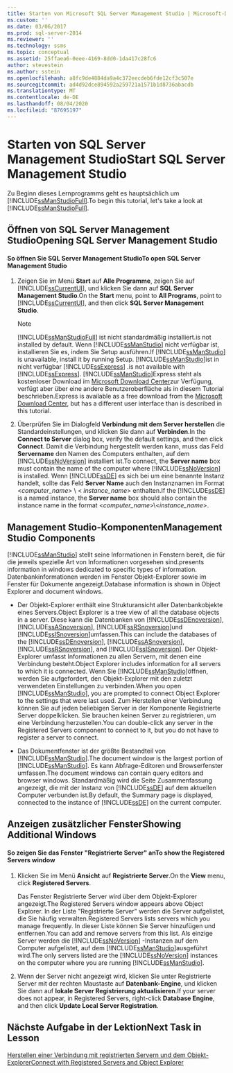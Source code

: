```yaml
---
title: Starten von Microsoft SQL Server Management Studio | Microsoft-Dokumentation
ms.custom: ''
ms.date: 03/06/2017
ms.prod: sql-server-2014
ms.reviewer: ''
ms.technology: ssms
ms.topic: conceptual
ms.assetid: 25ffaea6-0eee-4169-8dd0-1da417c28fc6
author: stevestein
ms.author: sstein
ms.openlocfilehash: a8fc9de4884da9a4c372eecdeb6fde12cf3c507e
ms.sourcegitcommit: ad4d92dce894592a259721a1571b1d8736abacdb
ms.translationtype: MT
ms.contentlocale: de-DE
ms.lasthandoff: 08/04/2020
ms.locfileid: "87695197"
---
```

# <a name="start-sql-server-management-studio"></a><span data-ttu-id="505b9-102">Starten von SQL Server Management Studio</span><span class="sxs-lookup"><span data-stu-id="505b9-102">Start SQL Server Management Studio</span></span>
  <span data-ttu-id="505b9-103">Zu Beginn dieses Lernprogramms geht es hauptsächlich um [!INCLUDE[ssManStudioFull](../../includes/ssmanstudiofull-md.md)].</span><span class="sxs-lookup"><span data-stu-id="505b9-103">To begin this tutorial, let's take a look at [!INCLUDE[ssManStudioFull](../../includes/ssmanstudiofull-md.md)].</span></span>  
  
## <a name="opening-sql-server-management-studio"></a><span data-ttu-id="505b9-104">Öffnen von SQL Server Management Studio</span><span class="sxs-lookup"><span data-stu-id="505b9-104">Opening SQL Server Management Studio</span></span>  
  
#### <a name="to-open-sql-server-management-studio"></a><span data-ttu-id="505b9-105">So öffnen Sie SQL Server Management Studio</span><span class="sxs-lookup"><span data-stu-id="505b9-105">To open SQL Server Management Studio</span></span>  
  
1.  <span data-ttu-id="505b9-106">Zeigen Sie im Menü **Start** auf **Alle Programme**, zeigen Sie auf [!INCLUDE[ssCurrentUI](../../includes/sscurrentui-md.md)], und klicken Sie dann auf **SQL Server Management Studio**.</span><span class="sxs-lookup"><span data-stu-id="505b9-106">On the **Start** menu, point to **All Programs**, point to [!INCLUDE[ssCurrentUI](../../includes/sscurrentui-md.md)], and then click **SQL Server Management Studio**.</span></span>  
  
    > [!NOTE]  
    >  [!INCLUDE[ssManStudioFull](../../includes/ssmanstudiofull-md.md)] <span data-ttu-id="505b9-107">ist nicht standardmäßig installiert.</span><span class="sxs-lookup"><span data-stu-id="505b9-107">is not installed by default.</span></span> <span data-ttu-id="505b9-108">Wenn [!INCLUDE[ssManStudio](../../includes/ssmanstudio-md.md)] nicht verfügbar ist, installieren Sie es, indem Sie Setup ausführen.</span><span class="sxs-lookup"><span data-stu-id="505b9-108">If [!INCLUDE[ssManStudio](../../includes/ssmanstudio-md.md)] is unavailable, install it by running Setup.</span></span> [!INCLUDE[ssManStudio](../../includes/ssmanstudio-md.md)]<span data-ttu-id="505b9-109">ist in nicht verfügbar [!INCLUDE[ssExpress](../../includes/ssexpress-md.md)] .</span><span class="sxs-lookup"><span data-stu-id="505b9-109">is not available with [!INCLUDE[ssExpress](../../includes/ssexpress-md.md)].</span></span> [!INCLUDE[ssManStudio](../../includes/ssmanstudio-md.md)]<span data-ttu-id="505b9-110">Express steht als kostenloser Download im [Microsoft Download Center](https://www.microsoft.com/download/details.aspx?id=14630)zur Verfügung, verfügt aber über eine andere Benutzeroberfläche als in diesem Tutorial beschrieben.</span><span class="sxs-lookup"><span data-stu-id="505b9-110">Express is available as a free download from the [Microsoft Download Center](https://www.microsoft.com/download/details.aspx?id=14630), but has a different user interface than is described in this tutorial.</span></span>  
  
2.  <span data-ttu-id="505b9-111">Überprüfen Sie im Dialogfeld **Verbindung mit dem Server herstellen** die Standardeinstellungen, und klicken Sie dann auf **Verbinden**.</span><span class="sxs-lookup"><span data-stu-id="505b9-111">In the **Connect to Server** dialog box, verify the default settings, and then click **Connect**.</span></span> <span data-ttu-id="505b9-112">Damit die Verbindung hergestellt werden kann, muss das Feld **Servername** den Namen des Computers enthalten, auf dem [!INCLUDE[ssNoVersion](../../includes/ssnoversion-md.md)] installiert ist.</span><span class="sxs-lookup"><span data-stu-id="505b9-112">To connect, the **Server name** box must contain the name of the computer where [!INCLUDE[ssNoVersion](../../includes/ssnoversion-md.md)] is installed.</span></span> <span data-ttu-id="505b9-113">Wenn [!INCLUDE[ssDE](../../includes/ssde-md.md)] es sich bei um eine benannte Instanz handelt, sollte das Feld **Server Name** auch den Instanznamen im Format \<*computer_name*> \\ < *instance_name*> enthalten.</span><span class="sxs-lookup"><span data-stu-id="505b9-113">If the [!INCLUDE[ssDE](../../includes/ssde-md.md)] is a named instance, the **Server name** box should also contain the instance name in the format \<*computer_name*>\\<*instance_name*>.</span></span>  
  
## <a name="management-studio-components"></a><span data-ttu-id="505b9-114">Management Studio-Komponenten</span><span class="sxs-lookup"><span data-stu-id="505b9-114">Management Studio Components</span></span>  
 [!INCLUDE[ssManStudio](../../includes/ssmanstudio-md.md)] <span data-ttu-id="505b9-115">stellt seine Informationen in Fenstern bereit, die für die jeweils spezielle Art von Informationen vorgesehen sind.</span><span class="sxs-lookup"><span data-stu-id="505b9-115">presents information in windows dedicated to specific types of information.</span></span> <span data-ttu-id="505b9-116">Datenbankinformationen werden im Fenster Objekt-Explorer sowie im Fenster für Dokumente angezeigt.</span><span class="sxs-lookup"><span data-stu-id="505b9-116">Database information is shown in Object Explorer and document windows.</span></span>  
  
-   <span data-ttu-id="505b9-117">Der Objekt-Explorer enthält eine Strukturansicht aller Datenbankobjekte eines Servers.</span><span class="sxs-lookup"><span data-stu-id="505b9-117">Object Explorer is a tree view of all the database objects in a server.</span></span> <span data-ttu-id="505b9-118">Diese kann die Datenbanken von [!INCLUDE[ssDEnoversion](../../includes/ssdenoversion-md.md)], [!INCLUDE[ssASnoversion](../../includes/ssasnoversion-md.md)], [!INCLUDE[ssRSnoversion](../../includes/ssrsnoversion-md.md)]und [!INCLUDE[ssISnoversion](../../includes/ssisnoversion-md.md)]umfassen.</span><span class="sxs-lookup"><span data-stu-id="505b9-118">This can include the databases of the [!INCLUDE[ssDEnoversion](../../includes/ssdenoversion-md.md)], [!INCLUDE[ssASnoversion](../../includes/ssasnoversion-md.md)], [!INCLUDE[ssRSnoversion](../../includes/ssrsnoversion-md.md)], and [!INCLUDE[ssISnoversion](../../includes/ssisnoversion-md.md)].</span></span> <span data-ttu-id="505b9-119">Der Objekt-Explorer umfasst Informationen zu allen Servern, mit denen eine Verbindung besteht.</span><span class="sxs-lookup"><span data-stu-id="505b9-119">Object Explorer includes information for all servers to which it is connected.</span></span> <span data-ttu-id="505b9-120">Wenn Sie [!INCLUDE[ssManStudio](../../includes/ssmanstudio-md.md)]öffnen, werden Sie aufgefordert, den Objekt-Explorer mit den zuletzt verwendeten Einstellungen zu verbinden.</span><span class="sxs-lookup"><span data-stu-id="505b9-120">When you open [!INCLUDE[ssManStudio](../../includes/ssmanstudio-md.md)], you are prompted to connect Object Explorer to the settings that were last used.</span></span> <span data-ttu-id="505b9-121">Zum Herstellen einer Verbindung können Sie auf jeden beliebigen Server in der Komponente Registrierte Server doppelklicken. Sie brauchen keinen Server zu registrieren, um eine Verbindung herzustellen.</span><span class="sxs-lookup"><span data-stu-id="505b9-121">You can double-click any server in the Registered Servers component to connect to it, but you do not have to register a server to connect.</span></span>  
  
-   <span data-ttu-id="505b9-122">Das Dokumentfenster ist der größte Bestandteil von [!INCLUDE[ssManStudio](../../includes/ssmanstudio-md.md)].</span><span class="sxs-lookup"><span data-stu-id="505b9-122">The document window is the largest portion of [!INCLUDE[ssManStudio](../../includes/ssmanstudio-md.md)].</span></span> <span data-ttu-id="505b9-123">Es kann Abfrage-Editoren und Browserfenster umfassen.</span><span class="sxs-lookup"><span data-stu-id="505b9-123">The document windows can contain query editors and browser windows.</span></span> <span data-ttu-id="505b9-124">Standardmäßig wird die Seite Zusammenfassung angezeigt, die mit der Instanz von [!INCLUDE[ssDE](../../includes/ssde-md.md)] auf dem aktuellen Computer verbunden ist.</span><span class="sxs-lookup"><span data-stu-id="505b9-124">By default, the Summary page is displayed, connected to the instance of [!INCLUDE[ssDE](../../includes/ssde-md.md)] on the current computer.</span></span>  
  
## <a name="showing-additional-windows"></a><span data-ttu-id="505b9-125">Anzeigen zusätzlicher Fenster</span><span class="sxs-lookup"><span data-stu-id="505b9-125">Showing Additional Windows</span></span>  
  
#### <a name="to-show-the-registered-servers-window"></a><span data-ttu-id="505b9-126">So zeigen Sie das Fenster "Registrierte Server" an</span><span class="sxs-lookup"><span data-stu-id="505b9-126">To show the Registered Servers window</span></span>  
  
1.  <span data-ttu-id="505b9-127">Klicken Sie im Menü **Ansicht** auf **Registrierte Server**.</span><span class="sxs-lookup"><span data-stu-id="505b9-127">On the **View** menu, click **Registered Servers**.</span></span>  
  
     <span data-ttu-id="505b9-128">Das Fenster Registrierte Server wird über dem Objekt-Explorer angezeigt.</span><span class="sxs-lookup"><span data-stu-id="505b9-128">The Registered Servers window appears above Object Explorer.</span></span> <span data-ttu-id="505b9-129">In der Liste "Registrierte Server" werden die Server aufgelistet, die Sie häufig verwalten.</span><span class="sxs-lookup"><span data-stu-id="505b9-129">Registered Servers lists servers which you manage frequently.</span></span> <span data-ttu-id="505b9-130">In dieser Liste können Sie Server hinzufügen und entfernen.</span><span class="sxs-lookup"><span data-stu-id="505b9-130">You can add and remove servers from this list.</span></span> <span data-ttu-id="505b9-131">Als einzige Server werden die [!INCLUDE[ssNoVersion](../../includes/ssnoversion-md.md)] -Instanzen auf dem Computer aufgelistet, auf dem [!INCLUDE[ssManStudio](../../includes/ssmanstudio-md.md)]ausgeführt wird.</span><span class="sxs-lookup"><span data-stu-id="505b9-131">The only servers listed are the [!INCLUDE[ssNoVersion](../../includes/ssnoversion-md.md)] instances on the computer where you are running [!INCLUDE[ssManStudio](../../includes/ssmanstudio-md.md)].</span></span>  
  
2.  <span data-ttu-id="505b9-132">Wenn der Server nicht angezeigt wird, klicken Sie unter Registrierte Server mit der rechten Maustaste auf **Datenbank-Engine**, und klicken Sie dann auf **lokale Server Registrierung aktualisieren**.</span><span class="sxs-lookup"><span data-stu-id="505b9-132">If your server does not appear, in Registered Servers, right-click **Database Engine**, and then click **Update Local Server Registration**.</span></span>  
  
## <a name="next-task-in-lesson"></a><span data-ttu-id="505b9-133">Nächste Aufgabe in der Lektion</span><span class="sxs-lookup"><span data-stu-id="505b9-133">Next Task in Lesson</span></span>  
 [<span data-ttu-id="505b9-134">Herstellen einer Verbindung mit registrierten Servern und dem Objekt-Explorer</span><span class="sxs-lookup"><span data-stu-id="505b9-134">Connect with Registered Servers and Object Explorer</span></span>](../object/object-explorer.md)  
  
  
